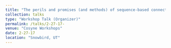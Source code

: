 ```yaml
---
title: "The perils and promises (and methods) of sequence-based connectomics"
collection: talks
type: "Workshop Talk (Organizer)"
permalink: /talks/2-27-17- 
venue: "Cosyne Workshops"
date: 2-27-17
location: "Snowbird, UT"
---
```

